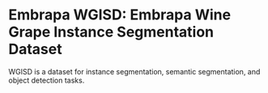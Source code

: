 # Embrapa WGISD: Embrapa Wine Grape Instance Segmentation Dataset

WGISD is a dataset for instance segmentation, semantic segmentation, and object detection tasks.